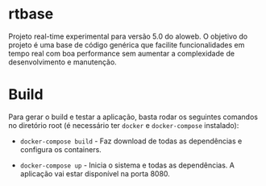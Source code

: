rtbase
============

Projeto real-time experimental para versão 5.0 do aloweb. O objetivo do projeto é uma base de código genérica que facilite funcionalidades em tempo real com boa performance sem aumentar a complexidade de desenvolvimento e manutenção. 

Build
=====

Para gerar o build e testar a aplicação, basta rodar os seguintes comandos no diretório root (é necessário ter `docker` e `docker-compose` instalado):

+ `docker-compose build` - Faz download de todas as dependências e configura os containers.

+ `docker-compose up` - Inicia o sistema e todas as dependências. A aplicação vai estar disponível na porta 8080.